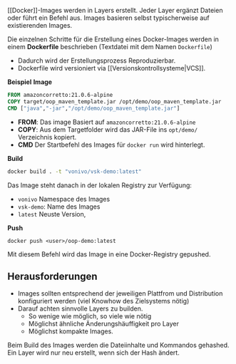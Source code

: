 [[Docker]]-Images werden in Layers erstellt. Jeder Layer ergänzt Dateien oder führt ein Befehl aus.  Images basieren selbst typischerweise auf existierenden Images.

Die einzelnen Schritte für die Erstellung eines Docker-Images werden in einem **Dockerfile** beschrieben (Textdatei mit dem Namen `Dockerfile`)
- Dadurch wird der Erstellungsprozess Reproduzierbar.
- Dockerfile wird versioniert via [[Versionskontrollsysteme|VCS]].

**Beispiel**
**Image**
```Dockerfile
FROM amazoncorretto:21.0.6-alpine
COPY target/oop_maven_template.jar /opt/demo/oop_maven_template.jar
CMD ["java","-jar","/opt/demo/oop_maven_template.jar"]
```
- **FROM**: Das image Basiert auf `amazoncorretto:21.0.6-alpine`
- **COPY**: Aus dem Targetfolder wird das JAR-File ins `opt/demo/` Verzeichnis kopiert.
- **CMD** Der Startbefehl des Images für `docker run` wird hinterlegt.

**Build**
```sh
docker build . -t "vonivo/vsk-demo:latest"
```
Das Image steht danach in der lokalen Registry zur Verfügung:
- `vonivo` Namespace des Images
- `vsk-demo`: Name des Images
- `latest` Neuste Version,

**Push**
```
docker push <user>/oop-demo:latest
```
Mit diesem Befehl wird das Image in eine Docker-Registry gepushed.

## Herausforderungen
- Images sollten entsprechend der jeweiligen Plattfrom und Distribution konfiguriert werden (viel Knowhow des Zielsystems nötig)
- Darauf achten sinnvolle Layers zu builden.
	- So wenige wie möglich, so viele wie nötig
	- Möglichst ähnliche Änderungshäuffigkeit pro Layer
	- Möglichst kompakte Images.

Beim Build des Images werden die Dateiinhalte und Kommandos gehashed. Ein Layer wird nur neu erstellt, wenn sich der Hash ändert.
